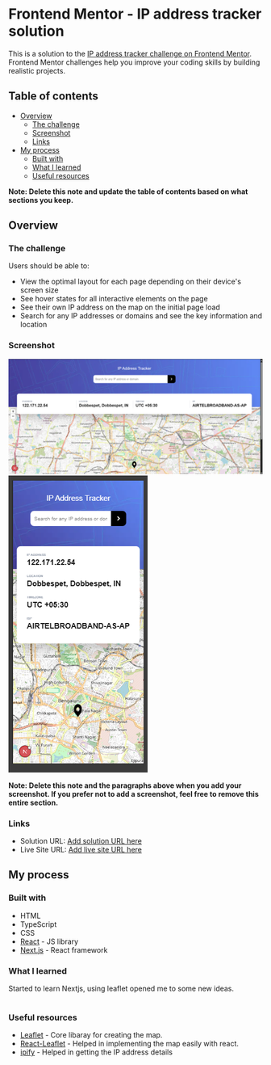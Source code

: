 # Frontend Mentor - IP address tracker solution

This is a solution to the [IP address tracker challenge on Frontend Mentor](https://www.frontendmentor.io/challenges/ip-address-tracker-I8-0yYAH0). Frontend Mentor challenges help you improve your coding skills by building realistic projects. 

## Table of contents

- [Overview](#overview)
  - [The challenge](#the-challenge)
  - [Screenshot](#screenshot)
  - [Links](#links)
- [My process](#my-process)
  - [Built with](#built-with)
  - [What I learned](#what-i-learned)
  - [Useful resources](#useful-resources)

**Note: Delete this note and update the table of contents based on what sections you keep.**

## Overview

### The challenge

Users should be able to:

- View the optimal layout for each page depending on their device's screen size
- See hover states for all interactive elements on the page
- See their own IP address on the map on the initial page load
- Search for any IP addresses or domains and see the key information and location

### Screenshot

![Desktop screenshot](./public/images/desktop.png)
![Mobile screenshot](./public/images/mobile.png)


**Note: Delete this note and the paragraphs above when you add your screenshot. If you prefer not to add a screenshot, feel free to remove this entire section.**

### Links

- Solution URL: [Add solution URL here](https://your-solution-url.com)
- Live Site URL: [Add live site URL here](https://your-live-site-url.com)

## My process

### Built with

- HTML
- TypeScript
- CSS
- [React](https://reactjs.org/) - JS library
- [Next.js](https://nextjs.org/) - React framework

### What I learned
Started to learn Nextjs, using leaflet opened me to some new ideas.

#
### Useful resources

- [Leaflet](https://leafletjs.com/) - Core libaray for creating the map.
- [React-Leaflet](https://react-leaflet.js.org) - Helped in implementing the map easily with react.
- [ipify](https://www.ipify.org/) - Helped in getting the IP address details
